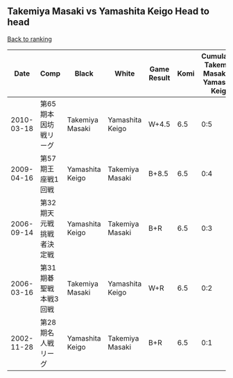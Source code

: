 ## Takemiya Masaki vs Yamashita Keigo Head to head

[Back to ranking](../../index.md)




| **Date** | **Comp** | **Black** | **White** | **Game Result** | **Komi** | **Cumulative Takemiya Masaki Vs Yamashita Keigo** | **Takemiya Masaki Streak** | **Yamashita Keigo Streak** | 
| --- | --- | --- | --- | --- | --- | --- | --- | --- |
| 2010-03-18 | 第65期本因坊戦リーグ | Takemiya Masaki | Yamashita Keigo | W+4.5 | 6.5 | 0:5 | 0 | 5 | 
| 2009-04-16 | 第57期王座戦1回戦 | Yamashita Keigo | Takemiya Masaki | B+8.5 | 6.5 | 0:4 | 0 | 4 | 
| 2006-09-14 | 第32期天元戦挑戦者決定戦 | Yamashita Keigo | Takemiya Masaki | B+R | 6.5 | 0:3 | 0 | 3 | 
| 2006-03-16 | 第31期碁聖戦本戦3回戦 | Takemiya Masaki | Yamashita Keigo | W+R | 6.5 | 0:2 | 0 | 2 | 
| 2002-11-28 | 第28期名人戦リーグ | Yamashita Keigo | Takemiya Masaki | B+R | 6.5 | 0:1 | 0 | 1 |





